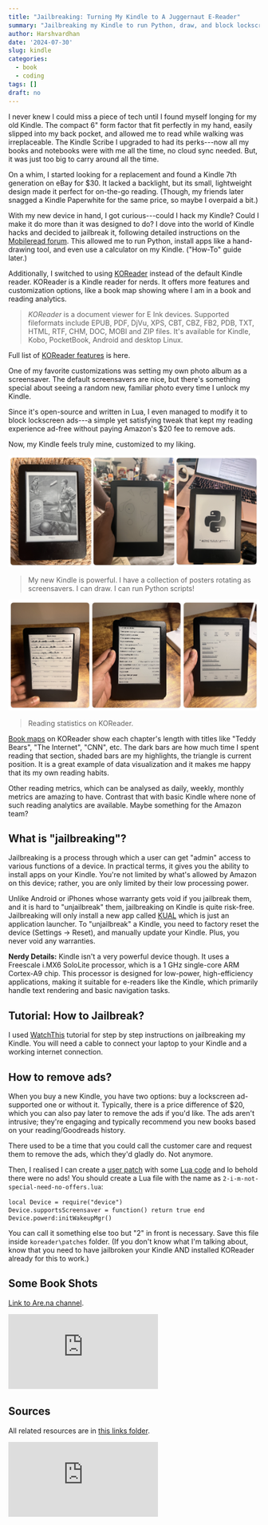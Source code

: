 ```yaml
---
title: "Jailbreaking: Turning My Kindle to A Juggernaut E-Reader"
summary: "Jailbreaking my Kindle to run Python, draw, and block lockscreen ads."
author: Harshvardhan
date: '2024-07-30'
slug: kindle
categories:
  - book
  - coding
tags: []
draft: no
---
```


I never knew I could miss a piece of tech until I found myself longing for my old Kindle.
The compact 6" form factor that fit perfectly in my hand, easily slipped into my back pocket, and allowed me to read while walking was irreplaceable. The Kindle Scribe I upgraded to had its perks---now all my books and notebooks were with me all the time, no cloud sync needed. But, it was just too big to carry around all the time.

On a whim, I started looking for a replacement and found a Kindle 7th generation on eBay for \$30.
It lacked a backlight, but its small, lightweight design made it perfect for on-the-go reading.
(Though, my friends later snagged a Kindle Paperwhite for the same price, so maybe I overpaid a bit.)

With my new device in hand, I got curious---could I hack my Kindle?
Could I make it do more than it was designed to do?
I dove into the world of Kindle hacks and decided to jailbreak it, following detailed instructions on the [Mobileread forum](https://www.mobileread.com/forums/showthread.php?t=346037).
This allowed me to run Python, install apps like a hand-drawing tool, and even use a calculator on my Kindle.
("How-To" guide later.)

Additionally, I switched to using [KOReader](https://koreader.rocks/) instead of the default Kindle reader.
KOReader is a Kindle reader for nerds.
It offers more features and customization options, like a book map showing where I am in a book and reading analytics.

> *KOReader* is a document viewer for E Ink devices.
> Supported fileformats include EPUB, PDF, DjVu, XPS, CBT, CBZ, FB2, PDB, TXT, HTML, RTF, CHM, DOC, MOBI and ZIP files.
> It's available for Kindle, Kobo, PocketBook, Android and desktop Linux.

Full list of [KOReader features](https://github.com/koreader/koreader/wiki/Features-list) is here.

One of my favorite customizations was setting my own photo album as a screensaver.
The default screensavers are nice, but there's something special about seeing a random new, familiar photo every time I unlock my Kindle.

Since it's open-source and written in Lua, I even managed to modify it to block lockscreen ads---a simple yet satisfying tweak that kept my reading experience ad-free without paying Amazon's \$20 fee to remove ads.

Now, my Kindle feels truly mine, customized to my liking.

![](images/kindle-power.png)

> My new Kindle is powerful.
> I have a collection of posters rotating as screensavers.
> I can draw.
> I can run Python scripts!

![](images/read_stats.png)

> Reading statistics on KOReader.

[Book maps](https://arc.net/l/quote/zaetaqeq) on KOReader show each chapter's length with titles like "Teddy Bears", "The Internet", "CNN", etc.
The dark bars are how much time I spent reading that section, shaded bars are my highlights, the triangle is current position.
It is a great example of data visualization and it makes me happy that its my own reading habits.

Other reading metrics, which can be analysed as daily, weekly, monthly metrics are amazing to have.
Contrast that with basic Kindle where none of such reading analytics are available.
Maybe something for the Amazon team?

## What is "jailbreaking"?

Jailbreaking is a process through which a user can get "admin" access to various functions of a device.
In practical terms, it gives you the ability to install apps on your Kindle.
You're not limited by what's allowed by Amazon on this device; rather, you are only limited by their low processing power.

Unlike Android or iPhones whose warranty gets void if you jailbreak them, and it is hard to "unjailbreak" them, jailbreaking on Kindle is quite risk-free.
Jailbreaking will only install a new app called [KUAL](https://www.mobileread.com/forums/showthread.php?t=203326) which is just an application launcher.
To "unjailbreak" a Kindle, you need to factory reset the device (Settings -\> Reset), and manually update your Kindle.
Plus, you never void any warranties.

**Nerdy Details:** Kindle isn't a very powerful device though.
It uses a Freescale i.MX6 SoloLite processor, which is a 1 GHz single-core ARM Cortex-A9 chip.
This processor is designed for low-power, high-efficiency applications, making it suitable for e-readers like the Kindle, which primarily handle text rendering and basic navigation tasks.

## Tutorial: How to Jailbreak?

I used [WatchThis](https://www.mobileread.com/forums/showthread.php?t=346037) tutorial for step by step instructions on jailbreaking my Kindle.
You will need a cable to connect your laptop to your Kindle and a working internet connection.

## How to remove ads?

When you buy a new Kindle, you have two options: buy a lockscreen ad-supported one or without it.
Typically, there is a price difference of \$20, which you can also pay later to remove the ads if you'd like.
The ads aren't intrusive; they're engaging and typically recommend you new books based on your reading/Goodreads history.

There used to be a time that you could call the customer care and request them to remove the ads, which they'd gladly do.
Not anymore.

Then, I realised I can create a [user patch](https://github.com/koreader/koreader/wiki/User-patches) with some [Lua code](https://github.com/koreader/koreader/issues/9992#issuecomment-1381062035) and lo behold there were no ads!
You should create a Lua file with the name as `2-i-m-not-special-need-no-offers.lua`:

```         
local Device = require("device")
Device.supportsScreensaver = function() return true end
Device.powerd:initWakeupMgr()
```

You can call it something else too but "2" in front is necessary.
Save this file inside `koreader\patches` folder.
(If you don't know what I'm talking about, know that you need to have jailbroken your Kindle AND installed KOReader already for this to work.)

## Some Book Shots

[Link to Are.na channel](https://www.are.na/harsh/book-shots).

<iframe src="https://www.are.na/harsh/book-shots" frameborder="0" allowfullscreen>

</iframe>

## Sources

All related resources are in [this links folder](https://arc.net/folder/1DC73A1C-574D-4E88-86B7-5D655EB09F9E).

<iframe src="https://arc.net/folder/1DC73A1C-574D-4E88-86B7-5D655EB09F9E" frameborder="0" allowfullscreen>

</iframe>

